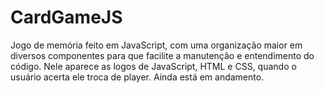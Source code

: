 # CardGameJS #
Jogo de memória feito em JavaScript, com uma organização maior em diversos componentes para que facilite a manutenção e entendimento do código.
Nele aparece as logos de JavaScript, HTML e CSS, quando o usuário acerta ele troca de player.
Ainda está em andamento.
